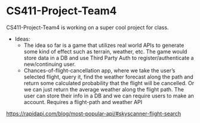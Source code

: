 # CS411-Project-Team4
CS411-Project-Team4 is working on a super cool project for class.

- Ideas:
    - The idea so far is a game that utilizes real world APIs to generate some kind of effect such as terrain, weather, etc. The game would store data in a DB and use Third Party Auth to register/authenticate a new/continuing user.
    - Chances-of-flight-cancellation app, where we take the user’s selected flight, query it, find the weather forecast along the path and return some calculated probability that the flight will be cancelled. Or we can just return the average weather along the flight path. The user can store their info in a DB and we can require users to make an account. Requires a flight-path and weather API

https://rapidapi.com/blog/most-popular-api/#skyscanner-flight-search
